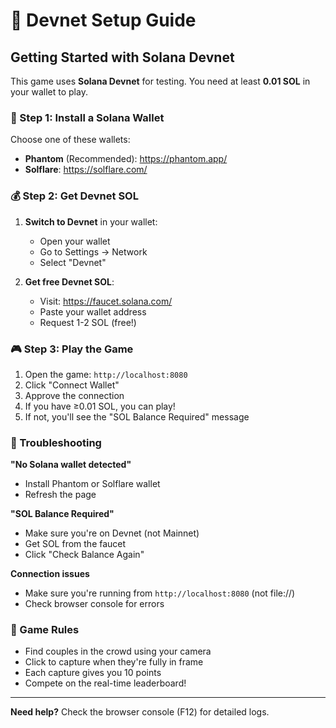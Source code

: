 # 🚀 Devnet Setup Guide

## Getting Started with Solana Devnet

This game uses **Solana Devnet** for testing. You need at least **0.01 SOL** in your wallet to play.

### 📱 Step 1: Install a Solana Wallet

Choose one of these wallets:
- **Phantom** (Recommended): https://phantom.app/
- **Solflare**: https://solflare.com/

### 💰 Step 2: Get Devnet SOL

1. **Switch to Devnet** in your wallet:
   - Open your wallet
   - Go to Settings → Network
   - Select "Devnet"

2. **Get free Devnet SOL**:
   - Visit: https://faucet.solana.com/
   - Paste your wallet address
   - Request 1-2 SOL (free!)

### 🎮 Step 3: Play the Game

1. Open the game: `http://localhost:8080`
2. Click "Connect Wallet"
3. Approve the connection
4. If you have ≥0.01 SOL, you can play!
5. If not, you'll see the "SOL Balance Required" message

### 🔧 Troubleshooting

**"No Solana wallet detected"**
- Install Phantom or Solflare wallet
- Refresh the page

**"SOL Balance Required"**
- Make sure you're on Devnet (not Mainnet)
- Get SOL from the faucet
- Click "Check Balance Again"

**Connection issues**
- Make sure you're running from `http://localhost:8080` (not file://)
- Check browser console for errors

### 🎯 Game Rules

- Find couples in the crowd using your camera
- Click to capture when they're fully in frame
- Each capture gives you 10 points
- Compete on the real-time leaderboard!

---

**Need help?** Check the browser console (F12) for detailed logs.